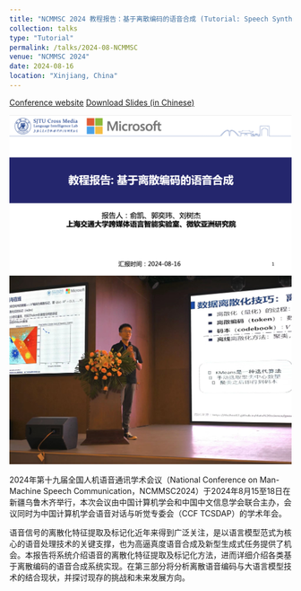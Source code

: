 ```yaml
---
title: "NCMMSC 2024 教程报告：基于离散编码的语音合成 (Tutorial: Speech Synthesis with Discrete Speech Tokens)"
collection: talks
type: "Tutorial"
permalink: /talks/2024-08-NCMMSC
venue: "NCMMSC 2024"
date: 2024-08-16
location: "Xinjiang, China"
---
```


[Conference website](https://www.ncmmsc.org.cn/jcbg/)
[Download Slides (in Chinese)](https://cantabile-kwok.github.io/files/NCMMSC2024_Tutorial-distribute.pptx)

<img src="/images/nc2024tutorial-cover.jpg" alt="drawing" width="600" class="center"/>
<img src="/images/nc2024tutorial.jpg" alt="drawing" width="600" class="center"/>

2024年第十九届全国人机语音通讯学术会议（National Conference on Man-Machine Speech Communication，NCMMSC2024）于2024年8月15至18日在新疆乌鲁木齐举行，本次会议由中国计算机学会和中国中文信息学会联合主办，会议同时为中国计算机学会语音对话与听觉专委会（CCF TCSDAP）的学术年会。

语音信号的离散化特征提取及标记化近年来得到广泛关注，是以语言模型范式为核心的语音处理技术的关键支撑，也为高逼真度语音合成及新型生成式任务提供了机会。本报告将系统介绍语音的离散化特征提取及标记化方法，进而详细介绍各类基于离散编码的语音合成系统实现。在第三部分将分析离散语音编码与大语言模型技术的结合现状，并探讨现存的挑战和未来发展方向。
